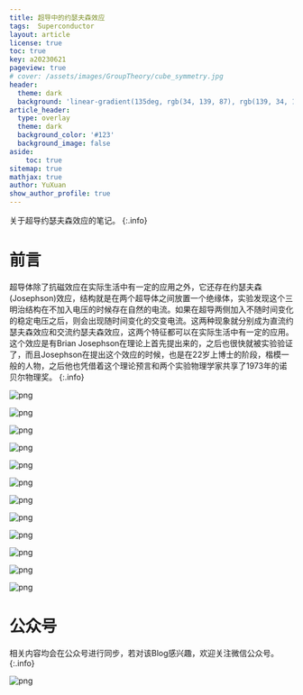 ```yaml
---
title: 超导中的约瑟夫森效应
tags:  Superconductor
layout: article
license: true
toc: true
key: a20230621
pageview: true
# cover: /assets/images/GroupTheory/cube_symmetry.jpg
header:
  theme: dark
  background: 'linear-gradient(135deg, rgb(34, 139, 87), rgb(139, 34, 139))'
article_header:
  type: overlay
  theme: dark
  background_color: '#123'
  background_image: false
aside:
    toc: true
sitemap: true
mathjax: true
author: YuXuan
show_author_profile: true
---
```

关于超导约瑟夫森效应的笔记。
{:.info}
<!--more-->

# 前言
超导体除了抗磁效应在实际生活中有一定的应用之外，它还存在约瑟夫森(Josephson)效应，结构就是在两个超导体之间放置一个绝缘体，实验发现这个三明治结构在不加入电压的时候存在自然的电流。如果在超导两侧加入不随时间变化的稳定电压之后，则会出现随时间变化的交变电流。这两种现象就分别成为直流约瑟夫森效应和交流约瑟夫森效应，这两个特征都可以在实际生活中有一定的应用。这个效应是有Brian Josephson在理论上首先提出来的，之后也很快就被实验验证了，而且Josephson在提出这个效应的时候，也是在22岁上博士的阶段，楷模一般的人物，之后他也凭借着这个理论预言和两个实验物理学家共享了1973年的诺贝尔物理奖。
{:.info}


![png](/assets/images/20230621/Josephson_page-0003.jpg)

![png](/assets/images/20230621/Josephson_page-0004.jpg)

![png](/assets/images/20230621/Josephson_page-0005.jpg)

![png](/assets/images/20230621/Josephson_page-0006.jpg)

![png](/assets/images/20230621/Josephson_page-0007.jpg)

![png](/assets/images/20230621/Josephson_page-0008.jpg)

![png](/assets/images/20230621/Josephson_page-0009.jpg)

![png](/assets/images/20230621/Josephson_page-0010.jpg)

![png](/assets/images/20230621/Josephson_page-0011.jpg)

![png](/assets/images/20230621/Josephson_page-0012.jpg)

![png](/assets/images/20230621/Josephson_page-0013.jpg)

![png](/assets/images/20230621/Josephson_page-0014.jpg)


# 公众号
相关内容均会在公众号进行同步，若对该Blog感兴趣，欢迎关注微信公众号。
{:.info}

![png](/assets/images/qrcode.jpg)